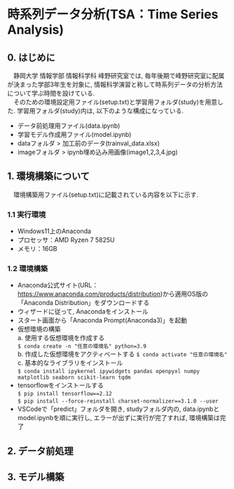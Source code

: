# 時系列データ分析(TSA：Time Series Analysis)
## 0. はじめに
　静岡大学 情報学部 情報科学科 峰野研究室では, 毎年後期で峰野研究室に配属が決まった学部3年生を対象に, 情報科学演習と称して時系列データの分析方法について学ぶ時間を設けている.   
　そのための環境設定用ファイル(setup.txt)と学習用フォルダ(study)を用意した. 
 学習用フォルダ(study)内は, 以下のような構成になっている.  
- データ前処理用ファイル(data.ipynb)
- 学習モデル作成用ファイル(model.ipynb)
- dataフォルダ > 加工前のデータ(trainval_data.xlsx)
- imageフォルダ > ipynb埋め込み用画像(image1,2,3,4.jpg)
## 1. 環境構築について
　環境構築用ファイル(setup.txt)に記載されている内容を以下に示す.  
### 1.1 実行環境
- Windows11上のAnaconda  
- プロセッサ：AMD Ryzen 7 5825U  
- メモリ：16GB  
### 1.2 環境構築
- Anaconda公式サイト(URL：https://www.anaconda.com/products/distribution)から適用OS版の「Anaconda Distribution」をダウンロードする  
- ウィザードに従って, Anacondaをインストール  
- スタート画面から「Anaconda Prompt(Anaconda3)」を起動    
- 仮想環境の構築  
a. 使用する仮想環境を作成する  
```$ conda create -n "任意の環境名" python=3.9```  
b. 作成した仮想環境をアクティベートする
```$ conda activate "任意の環境名"```   
c. 基本的なライブラリをインストール  
```$ conda install ipykernel ipywidgets pandas openpyxl numpy matplotlib seaborn scikit-learn tqdm```  
- tensorflowをインストールする  
```$ pip install tensorflow==2.12```  
```$ pip install --force-reinstall charset-normalizer==3.1.0 --user```  
- VSCodeで「predict」フォルダを開き, studyフォルダ内の, data.ipynbとmodel.ipynbを順に実行し, エラーが出ずに実行が完了すれば, 環境構築は完了   
## 2. データ前処理
## 3. モデル構築
